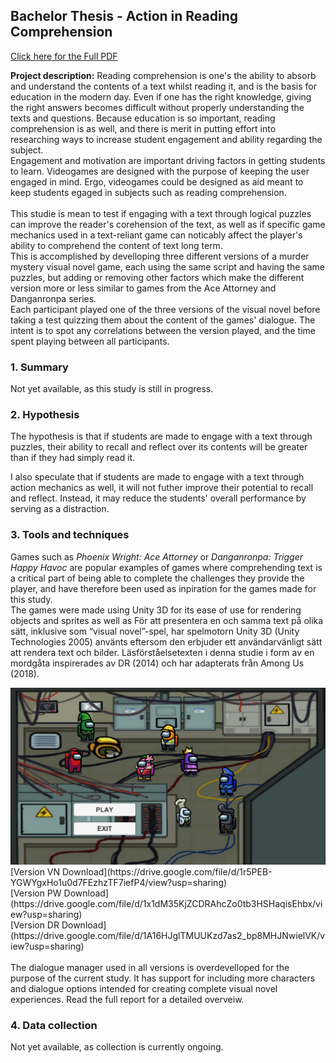 ## Bachelor Thesis - Action in Reading Comprehension
[Click here for the Full PDF](/pdf/a18rikla_projektarbete.pdf)

**Project description:** Reading comprehension is one's the ability to absorb and understand the contents of a text whilst reading it, and is the basis for education in the modern day. Even if one has the right knowledge, giving the right answers becomes difficult without properly understanding the texts and questions. Because education is so important, reading comprehension is as well, and there is merit in putting effort into researching ways to increase student engagement and ability regarding the subject.
<br>
Engagement and motivation are important driving factors in getting students to learn. Videogames are designed with the purpose of keeping the user engaged in mind. Ergo, videogames could be designed as aid meant to keep students egaged in subjects such as reading comprehension.
<br><br>
This studie is mean to test if engaging with a text through logical puzzles can improve the reader's corehension of the text, as well as if specific game mechanics used in a text-reliant game can noticably affect the player's ability to comprehend the content of text long term. <br>
This is accomplished by develloping three different versions of a murder mystery visual novel game, each using the same script and having the same puzzles, but adding or removing other factors which make the different version more or less similar to games from the Ace Attorney and Danganronpa series. <br>
Each participant played one of the three versions of the visual novel before taking a test quizzing them about the content of the games' dialogue. The intent is to spot any correlations between the version played, and the time spent playing between all participants.

### 1. Summary
Not yet available, as this study is still in progress.

### 2. Hypothesis
The hypothesis is that if students are made to engage with a text through puzzles, their ability to recall and reflect over its contents will be greater than if they had simply read it.

I also speculate that if students are made to engage with a text through action mechanics as well, it will not futher improve their potential to recall and reflect.
Instead, it may reduce the students' overall performance by serving as a distraction.

### 3. Tools and techniques
Games such as *Phoenix Wright: Ace Attorney* or *Danganronpa: Trigger Happy Havoc* are popular examples of games where comprehending text is a critical part of being able to complete the challenges they provide the player, and have therefore been used as inpiration for the games made for this study. <br>
The games were made using Unity 3D for its ease of use for rendering objects and sprites as well as För att presentera en och samma text på olika sätt, inklusive som “visual novel”-spel, har spelmotorn Unity 3D (Unity Technologies 2005) använts eftersom den erbjuder ett användarvänligt sätt att rendera text och bilder. Läsförståelsetexten i denna studie i form av en mordgåta inspirerades av DR (2014) och har adapterats från Among Us (2018).

<img src="images/Thesis_1.png?raw=true"/>
[Version VN Download](https://drive.google.com/file/d/1r5PEB-YGWYgxHo1u0d7FEzhzTF7iefP4/view?usp=sharing) <br>
[Version PW Download](https://drive.google.com/file/d/1x1dM35KjZCDRAhcZo0tb3HSHaqisEhbx/view?usp=sharing) <br>
[Version DR Download](https://drive.google.com/file/d/1A16HJglTMUUKzd7as2_bp8MHJNwielVK/view?usp=sharing)
<br> <br>
The dialogue manager used in all versions is overdevelloped for the purpose of the current study. It has support for including more characters and dialogue options intended for creating complete visual novel experiences. Read the full report for a detailed overveiw.

### 4. Data collection
Not yet available, as collection is currently ongoing.
